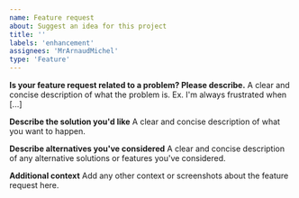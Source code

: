 ```yaml
---
name: Feature request
about: Suggest an idea for this project
title: ''
labels: 'enhancement'
assignees: 'MrArnaudMichel'
type: 'Feature'
---
```


**Is your feature request related to a problem? Please describe.**
A clear and concise description of what the problem is. Ex. I'm always frustrated when [...]

**Describe the solution you'd like**
A clear and concise description of what you want to happen.

**Describe alternatives you've considered**
A clear and concise description of any alternative solutions or features you've considered.

**Additional context**
Add any other context or screenshots about the feature request here.
